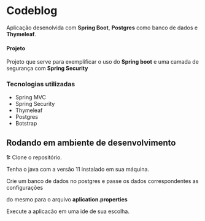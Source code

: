 

# Codeblog

Aplicação desenolvida com **Spring Boot**, **Postgres** como banco de dados e **Thymeleaf**.

#### Projeto 
Projeto que serve para exemplificar o uso do **Spring boot** e uma camada de segurança com **Spring Security**

### Tecnologias utilizadas 
- Spring MVC
- Spring Security
- Thymeleaf
- Postgres
- Botstrap

## Rodando em ambiente de desenvolvimento

**1:** Clone o repositório.

Tenha o java com a versão 11 instalado em sua máquina.

Crie um banco de dados no postgres e passe os dados correspondentes as configurações
 
do mesmo para o arquivo **aplication.properties**

Execute a aplicacão em uma ide de sua escolha. 